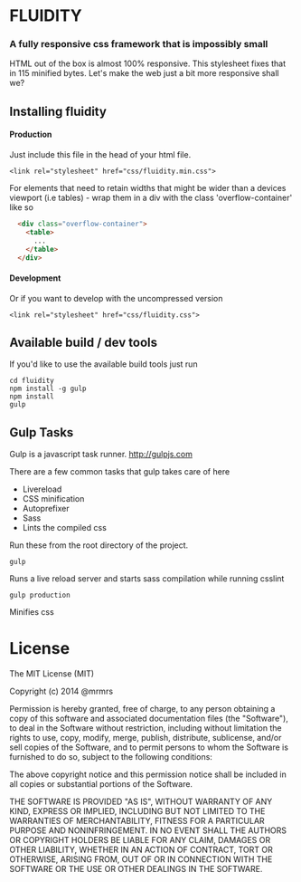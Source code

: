 # FLUIDITY

### A fully responsive css framework that is impossibly small

HTML out of the box is almost 100% responsive.
This stylesheet fixes that in 115 minified bytes.
Let's make the web just a bit more responsive shall we?

## Installing fluidity

#### Production

Just include this file in the head of your html file.
```
<link rel="stylesheet" href="css/fluidity.min.css">
```

For elements that need to retain widths that might be wider than a devices
viewport (i.e tables) - wrap them in a div with the class 'overflow-container'
like so

```html
  <div class="overflow-container">
    <table>
      ...
    </table>
  </div>
```

#### Development

Or if you want to develop with the uncompressed version
```
<link rel="stylesheet" href="css/fluidity.css">
```

## Available build / dev tools

If you'd like to use the available build tools just run

```
cd fluidity
npm install -g gulp
npm install
gulp
```

## Gulp Tasks

Gulp is a javascript task runner.
http://gulpjs.com

There are a few common tasks that gulp takes care of here
* Livereload
* CSS minification
* Autoprefixer
* Sass
* Lints the compiled css

Run these from the root directory of the project.

```
gulp
```
Runs a live reload server and starts sass compilation while running csslint

```
gulp production
```
Minifies css


# License

The MIT License (MIT)

Copyright (c) 2014 @mrmrs

Permission is hereby granted, free of charge, to any person obtaining a copy
of this software and associated documentation files (the "Software"), to deal
in the Software without restriction, including without limitation the rights
to use, copy, modify, merge, publish, distribute, sublicense, and/or sell
copies of the Software, and to permit persons to whom the Software is
furnished to do so, subject to the following conditions:

The above copyright notice and this permission notice shall be included in
all copies or substantial portions of the Software.

THE SOFTWARE IS PROVIDED "AS IS", WITHOUT WARRANTY OF ANY KIND, EXPRESS OR
IMPLIED, INCLUDING BUT NOT LIMITED TO THE WARRANTIES OF MERCHANTABILITY,
FITNESS FOR A PARTICULAR PURPOSE AND NONINFRINGEMENT. IN NO EVENT SHALL THE
AUTHORS OR COPYRIGHT HOLDERS BE LIABLE FOR ANY CLAIM, DAMAGES OR OTHER
LIABILITY, WHETHER IN AN ACTION OF CONTRACT, TORT OR OTHERWISE, ARISING FROM,
OUT OF OR IN CONNECTION WITH THE SOFTWARE OR THE USE OR OTHER DEALINGS IN
THE SOFTWARE.

